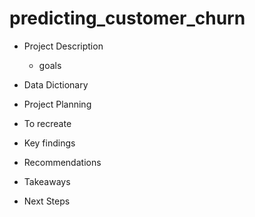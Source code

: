 # predicting_customer_churn

- Project Description 
    - goals
 
- Data Dictionary

- Project Planning

- To recreate

- Key findings

- Recommendations

- Takeaways

- Next Steps